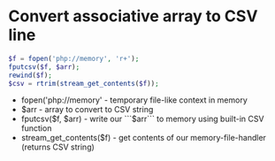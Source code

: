 # Convert associative array to CSV line

```php
$f = fopen('php://memory', 'r+');
fputcsv($f, $arr);
rewind($f);
$csv = rtrim(stream_get_contents($f));
```

- fopen('php://memory' - temporary file-like context in memory
- $arr - array to convert to CSV string
- fputcsv($f, $arr) - write our ```$arr``` to memory using built-in CSV function
- stream_get_contents($f) - get contents of our memory-file-handler (returns CSV string)
